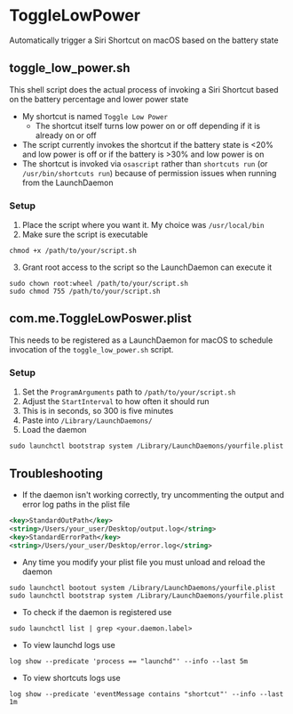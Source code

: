# ToggleLowPower
Automatically trigger a Siri Shortcut on macOS based on the battery state

## toggle_low_power.sh
This shell script does the actual process of invoking a Siri Shortcut based on the battery percentage and lower power state
- My shortcut is named `Toggle Low Power`
  - The shortcut itself turns low power on or off depending if it is already on or off
- The script currently invokes the shortcut if the battery state is <20% and low power is off or if the battery is >30% and low power is on
- The shortcut is invoked via `osascript` rather than `shortcuts run` (or `/usr/bin/shortcuts run`) because of permission issues when running from the LaunchDaemon

### Setup
1. Place the script where you want it. My choice was `/usr/local/bin`
2. Make sure the script is executable
```shell
chmod +x /path/to/your/script.sh
```
3. Grant root access to the script so the LaunchDaemon can execute it
```shell
sudo chown root:wheel /path/to/your/script.sh
sudo chmod 755 /path/to/your/script.sh
```

## com.me.ToggleLowPoswer.plist
This needs to be registered as a LaunchDaemon for macOS to schedule invocation of the `toggle_low_power.sh` script. 

### Setup
1. Set the `ProgramArguments` path to `/path/to/your/script.sh`
2. Adjust the `StartInterval` to how often it should run
  1. This is in seconds, so 300 is five minutes
3. Paste into `/Library/LaunchDaemons/`
4. Load the daemon
```shell
sudo launchctl bootstrap system /Library/LaunchDaemons/yourfile.plist
```

## Troubleshooting
- If the daemon isn't working correctly, try uncommenting the output and error log paths in the plist file
```xml
<key>StandardOutPath</key>
<string>/Users/your_user/Desktop/output.log</string>
<key>StandardErrorPath</key>
<string>/Users/your_user/Desktop/error.log</string>
```
- Any time you modify your plist file you must unload and reload the daemon
```shell
sudo launchctl bootout system /Library/LaunchDaemons/yourfile.plist
sudo launchctl bootstrap system /Library/LaunchDaemons/yourfile.plist
```
- To check if the daemon is registered use
```shell
sudo launchctl list | grep <your.daemon.label>
```
- To view launchd logs use
```shell
log show --predicate 'process == "launchd"' --info --last 5m
```
- To view shortcuts logs use
```shell
log show --predicate 'eventMessage contains "shortcut"' --info --last 1m
```
